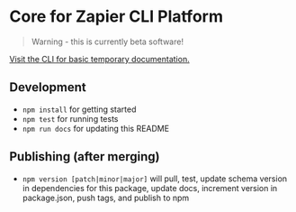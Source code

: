 # Core for Zapier CLI Platform

> Warning - this is currently beta software!

[Visit the CLI for basic temporary documentation.](https://www.npmjs.com/package/zapier-platform-cli)

## Development

- `npm install` for getting started
- `npm test` for running tests
- `npm run docs` for updating this README

## Publishing (after merging)

- `npm version [patch|minor|major]` will pull, test, update schema version in dependencies for this package, update docs, increment version in package.json, push tags, and publish to npm